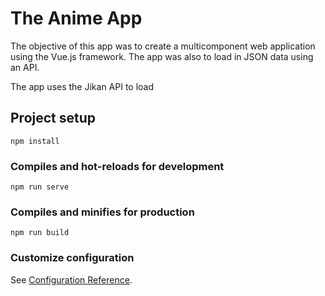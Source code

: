 # The Anime App

The objective of this app was to create a multicomponent web application using the Vue.js framework. The app was also
to load in JSON data using an API.

The app uses the Jikan API to load

## Project setup
```
npm install
```

### Compiles and hot-reloads for development
```
npm run serve
```

### Compiles and minifies for production
```
npm run build
```

### Customize configuration
See [Configuration Reference](https://cli.vuejs.org/config/).
